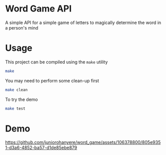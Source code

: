 # Word Game API
A simple API for a simple game of letters to magically determine the word in a person's mind

# Usage
This project can be compiled using the `make` utility
```bash
make
```

You may need to perform some clean-up first
```bash
make clean
```

To try the demo
```bash
make test
```

# Demo
https://github.com/juniorohanyere/word_game/assets/106378800/805e9351-d3a6-4852-ba57-d1de85ebe879

